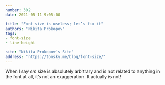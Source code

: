 ```yaml
---
number: 302
date: 2021-05-11 9:05:00

title: "Font size is useless; let’s fix it"
authors: "Nikita Prokopov"
tags:
- font-size
- line-height

site: "Nikita Prokopov’s Site"
address: "https://tonsky.me/blog/font-size/"
---
```


When I say *em* size is absolutely arbitrary and is not related to anything in the font at all, it’s not an exaggeration. It actually is not!
